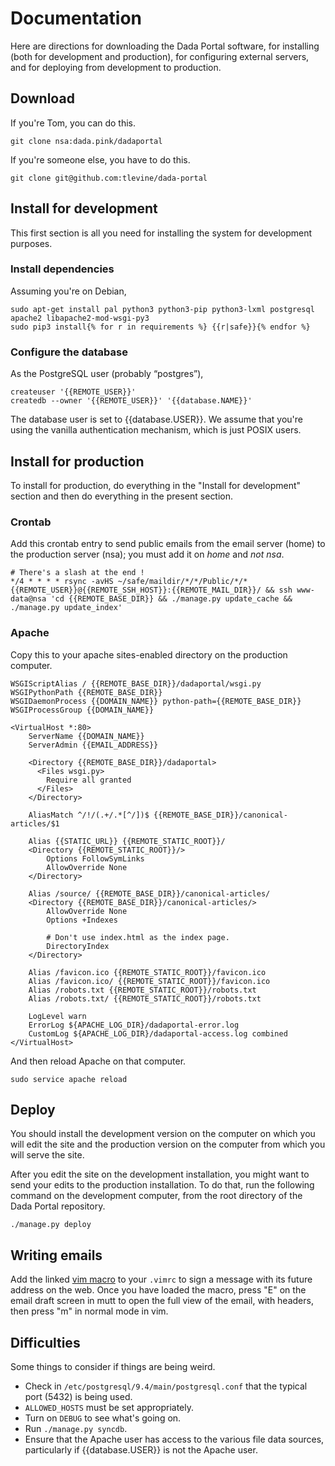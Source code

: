 # Documentation
Here are directions for downloading the Dada Portal software,
for installing (both for development and production),
for configuring external servers, and for deploying from development to
production.

## Download
If you're Tom, you can do this.

    git clone nsa:dada.pink/dadaportal

If you're someone else, you have to do this.

    git clone git@github.com:tlevine/dada-portal

## Install for development
This first section is all you need for installing the system for development
purposes.

### Install dependencies
Assuming you're on Debian,

    sudo apt-get install pal python3 python3-pip python3-lxml postgresql apache2 libapache2-mod-wsgi-py3
    sudo pip3 install{% for r in requirements %} {{r|safe}}{% endfor %}

### Configure the database
As the PostgreSQL user (probably &ldquo;postgres&rdquo;),

    createuser '{{REMOTE_USER}}'
    createdb --owner '{{REMOTE_USER}}' '{{database.NAME}}'

The database user is set to {{database.USER}}. We assume that you're using
the vanilla authentication mechanism, which is just POSIX users.

## Install for production
To install for production, do everything in the "Install for development"
section and then do everything in the present section.

### Crontab
Add this crontab entry to send public emails from the email server (home)
to the production server (nsa); you must add it on *home* and *not nsa*.

    # There's a slash at the end !
    */4 * * * * rsync -avHS ~/safe/maildir/*/*/Public/*/* {{REMOTE_USER}}@{{REMOTE_SSH_HOST}}:{{REMOTE_MAIL_DIR}}/ && ssh www-data@nsa 'cd {{REMOTE_BASE_DIR}} && ./manage.py update_cache && ./manage.py update_index'

### Apache
Copy this to your apache sites-enabled directory on the production computer.

    WSGIScriptAlias / {{REMOTE_BASE_DIR}}/dadaportal/wsgi.py
    WSGIPythonPath {{REMOTE_BASE_DIR}}
    WSGIDaemonProcess {{DOMAIN_NAME}} python-path={{REMOTE_BASE_DIR}}
    WSGIProcessGroup {{DOMAIN_NAME}}

    <VirtualHost *:80>
        ServerName {{DOMAIN_NAME}}
        ServerAdmin {{EMAIL_ADDRESS}}

        <Directory {{REMOTE_BASE_DIR}}/dadaportal>
          <Files wsgi.py>
            Require all granted
          </Files>
        </Directory>

        AliasMatch ^/!/(.+/.*[^/])$ {{REMOTE_BASE_DIR}}/canonical-articles/$1

        Alias {{STATIC_URL}} {{REMOTE_STATIC_ROOT}}/
        <Directory {{REMOTE_STATIC_ROOT}}/>
            Options FollowSymLinks
            AllowOverride None
        </Directory>

        Alias /source/ {{REMOTE_BASE_DIR}}/canonical-articles/
        <Directory {{REMOTE_BASE_DIR}}/canonical-articles/>
            AllowOverride None
            Options +Indexes

            # Don't use index.html as the index page.
            DirectoryIndex
        </Directory>

        Alias /favicon.ico {{REMOTE_STATIC_ROOT}}/favicon.ico
        Alias /favicon.ico/ {{REMOTE_STATIC_ROOT}}/favicon.ico
        Alias /robots.txt {{REMOTE_STATIC_ROOT}}/robots.txt
        Alias /robots.txt/ {{REMOTE_STATIC_ROOT}}/robots.txt

        LogLevel warn
        ErrorLog ${APACHE_LOG_DIR}/dadaportal-error.log
        CustomLog ${APACHE_LOG_DIR}/dadaportal-access.log combined
    </VirtualHost>

And then reload Apache on that computer.

    sudo service apache reload

## Deploy
You should install the development version on the computer on which you
will edit the site and the production version on the computer from which
you will serve the site.

After you edit the site on the development installation, you might want
to send your edits to the production installation. To do that, run the
following command on the development computer, from the root directory
of the Dada Portal repository.

    ./manage.py deploy

## Writing emails
Add the linked [vim macro](dadamail.vim) to your `.vimrc` to sign a
message with its future address on the web. Once you have loaded the
macro, press "E" on the email draft screen in mutt to open the full
view of the email, with headers, then press "m" in normal mode in vim.

## Difficulties
Some things to consider if things are being weird.

* Check in `/etc/postgresql/9.4/main/postgresql.conf` that the typical
    port (5432) is being used.
* `ALLOWED_HOSTS` must be set appropriately.
* Turn on `DEBUG` to see what's going on.
* Run `./manage.py syncdb`.
* Ensure that the Apache user has access to the various file data sources,
    particularly if {{database.USER}} is not the Apache user.
